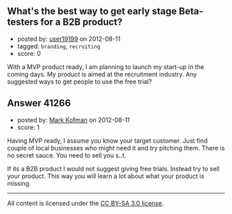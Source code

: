 ## What's the best way to get early stage Beta-testers for a B2B product?

- posted by: [user19199](https://stackexchange.com/users/-1/19199-user19199) on 2012-08-11
- tagged: `branding`, `recruiting`
- score: 0

With a MVP product ready, I am planning to launch my start-up in the coming days. My product is aimed at the recruitment industry. Any suggested ways to get people to use the free trial?


## Answer 41266

- posted by: [Mark Kofman](https://stackexchange.com/users/-1/186-mark-kofman) on 2012-08-11
- score: 1

Having MVP ready, I assume you know your target customer. Just find couple of local businesses who might need it and try pitching them. There is no secret sauce. You need to sell you s..t.

If its a B2B product I would not suggest giving free trials. Instead try to sell your product. This way you will learn a lot about what your product is missing.



---

All content is licensed under the [CC BY-SA 3.0 license](https://creativecommons.org/licenses/by-sa/3.0/).
